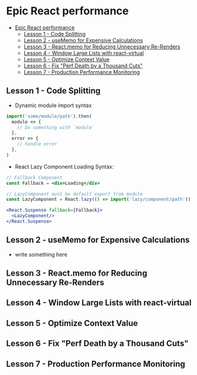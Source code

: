 # Epic React performance

- [Epic React performance](#epic-react-performance)
  - [Lesson 1 - Code Splitting](#lesson-1---code-splitting)
  - [Lesson 2 - useMemo for Expensive Calculations](#lesson-2---usememo-for-expensive-calculations)
  - [Lesson 3 - React.memo for Reducing Unnecessary Re-Renders](#lesson-3---reactmemo-for-reducing-unnecessary-re-renders)
  - [Lesson 4 - Window Large Lists with react-virtual](#lesson-4---window-large-lists-with-react-virtual)
  - [Lesson 5 - Optimize Context Value](#lesson-5---optimize-context-value)
  - [Lesson 6 - Fix "Perf Death by a Thousand Cuts"](#lesson-6---fix-perf-death-by-a-thousand-cuts)
  - [Lesson 7 - Production Performance Monitoring](#lesson-7---production-performance-monitoring)

## Lesson 1 - Code Splitting

- Dynamic module import syntax

```js
import('some/module/path').then(
  module => {
    // Do something with `module`
  },
  error => {
    // handle error
  },
)
```

- React Lazy Component Loading Syntax:

```jsx
// Fallback Component
const Fallback = <div>Loading</div>

// LazyComponent must be default export from module
const LazyComponent = React.lazy(() => import('lazy/component/path'))

<React.Suspense fallback={Fallback}>
  <LazyComponent/>
</React.Suspense>
```

## Lesson 2 - useMemo for Expensive Calculations

- write something here

## Lesson 3 - React.memo for Reducing Unnecessary Re-Renders

## Lesson 4 - Window Large Lists with react-virtual

## Lesson 5 - Optimize Context Value

## Lesson 6 - Fix "Perf Death by a Thousand Cuts"

## Lesson 7 - Production Performance Monitoring
